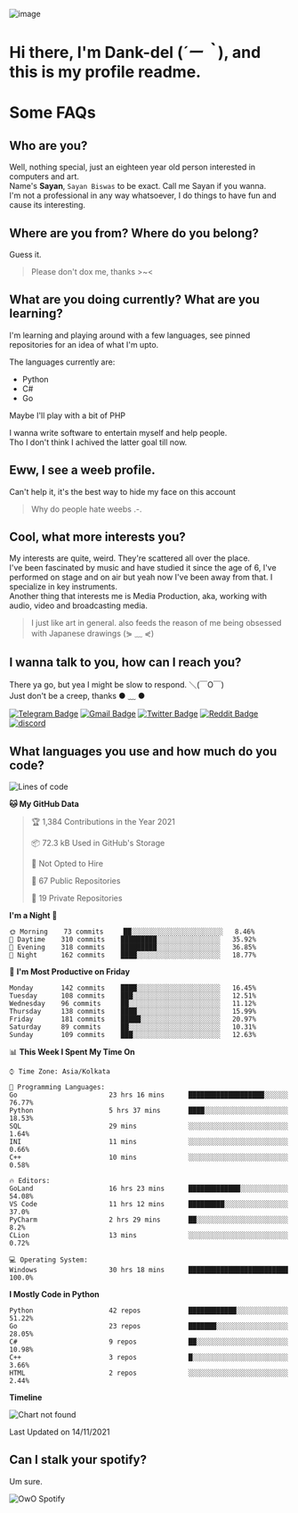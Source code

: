 ![image](https://user-images.githubusercontent.com/63096193/125182844-29f20800-e22f-11eb-8dc9-b0f2d29647bb.png)

# **Hi there, I'm Dank-del (*´ー｀*), and this is my profile readme.**
<!--  [![Profile views](https://gpvc.arturio.dev/dank-del)](https://github.com/dank-del) -->
# Some FAQs

## **Who are you?**

Well, nothing special, just an eighteen year old person interested in computers and art. \
Name's **Sayan**, `Sayan Biswas` to be exact. Call me Sayan if you wanna. \
I'm not a professional in any way whatsoever, I do things to have fun and cause its interesting.

## **Where are you from? Where do you belong?**

Guess it.
> Please don't dox me, thanks >~<

## **What are you doing currently? What are you learning?**

I'm learning and playing around with a few languages, see pinned repositories for an idea of what I'm upto.

The languages currently are:

- Python
- C#
- Go

Maybe I'll play with a bit of PHP

I wanna write software to entertain myself and help people. \
Tho I don't think I achived the latter goal till now.

## **Eww, I see a weeb profile.**

Can't help it, it's the best way to hide my face on this account
> Why do people hate weebs .-.

## **Cool, what more interests you?**

My interests are quite, weird. They're scattered all over the place. \
I've been fascinated by music and have studied it since the age of 6, I've performed on stage and on air but yeah now I've been away from that. I specialize in key instruments. \
Another thing that interests me is Media Production, aka, working with audio, video and broadcasting media.

> I just like art in general. also feeds the reason of me being obsessed with Japanese drawings (⋟ ﹏ ⋞)

## **I wanna talk to you, how can I reach you?**

There ya go, but yea I might be slow to respond. ＼(￣O￣) \
Just don't be a creep, thanks ● ﹏ ●

[![Telegram Badge](https://img.shields.io/badge/-dank_as_fuck-1ca0f1?style=flat-square&logo=telegram&logoColor=white&link=https://t.me/dank_as_fuck)](https://t.me/dank_as_fuck)
[![Gmail Badge](https://img.shields.io/badge/-chizuru@kanojo.tk-c14438?style=flat-square&logo=Gmail&logoColor=white&link=mailto:chizuru@kanojo.tk)](mailto:chizuru@kanojo.tk)
[![Twitter Badge](https://img.shields.io/twitter/follow/TheDankDel?style=social)](https://twitter.com/TheDankDel)
[![Reddit Badge](https://img.shields.io/reddit/user-karma/combined/dank_as_fuck_?style=social)](https://www.reddit.com/user/dank_as_fuck_/)
[![discord](https://discord-md-badge.vercel.app/api/shield/506536929152466945?style=social)](https://discordapp.com/users/506536929152466945)

## **What languages you use and how much do you code?**

<!--START_SECTION:waka-->
![Lines of code](https://img.shields.io/badge/From%20Hello%20World%20I%27ve%20Written-948589%20lines%20of%20code-blue)

**🐱 My GitHub Data** 

> 🏆 1,384 Contributions in the Year 2021
 > 
> 📦 72.3 kB Used in GitHub's Storage 
 > 
> 🚫 Not Opted to Hire
 > 
> 📜 67 Public Repositories 
 > 
> 🔑 19 Private Repositories  
 > 
**I'm a Night 🦉** 

```text
🌞 Morning    73 commits     ██░░░░░░░░░░░░░░░░░░░░░░░   8.46% 
🌆 Daytime    310 commits    █████████░░░░░░░░░░░░░░░░   35.92% 
🌃 Evening    318 commits    █████████░░░░░░░░░░░░░░░░   36.85% 
🌙 Night      162 commits    ████░░░░░░░░░░░░░░░░░░░░░   18.77%

```
📅 **I'm Most Productive on Friday** 

```text
Monday       142 commits    ████░░░░░░░░░░░░░░░░░░░░░   16.45% 
Tuesday      108 commits    ███░░░░░░░░░░░░░░░░░░░░░░   12.51% 
Wednesday    96 commits     ██░░░░░░░░░░░░░░░░░░░░░░░   11.12% 
Thursday     138 commits    ████░░░░░░░░░░░░░░░░░░░░░   15.99% 
Friday       181 commits    █████░░░░░░░░░░░░░░░░░░░░   20.97% 
Saturday     89 commits     ██░░░░░░░░░░░░░░░░░░░░░░░   10.31% 
Sunday       109 commits    ███░░░░░░░░░░░░░░░░░░░░░░   12.63%

```


📊 **This Week I Spent My Time On** 

```text
⌚︎ Time Zone: Asia/Kolkata

💬 Programming Languages: 
Go                       23 hrs 16 mins      ███████████████████░░░░░░   76.77% 
Python                   5 hrs 37 mins       ████░░░░░░░░░░░░░░░░░░░░░   18.53% 
SQL                      29 mins             ░░░░░░░░░░░░░░░░░░░░░░░░░   1.64% 
INI                      11 mins             ░░░░░░░░░░░░░░░░░░░░░░░░░   0.66% 
C++                      10 mins             ░░░░░░░░░░░░░░░░░░░░░░░░░   0.58%

🔥 Editors: 
GoLand                   16 hrs 23 mins      █████████████░░░░░░░░░░░░   54.08% 
VS Code                  11 hrs 12 mins      █████████░░░░░░░░░░░░░░░░   37.0% 
PyCharm                  2 hrs 29 mins       ██░░░░░░░░░░░░░░░░░░░░░░░   8.2% 
CLion                    13 mins             ░░░░░░░░░░░░░░░░░░░░░░░░░   0.72%

💻 Operating System: 
Windows                  30 hrs 18 mins      █████████████████████████   100.0%

```

**I Mostly Code in Python** 

```text
Python                   42 repos            ████████████░░░░░░░░░░░░░   51.22% 
Go                       23 repos            ███████░░░░░░░░░░░░░░░░░░   28.05% 
C#                       9 repos             ██░░░░░░░░░░░░░░░░░░░░░░░   10.98% 
C++                      3 repos             █░░░░░░░░░░░░░░░░░░░░░░░░   3.66% 
HTML                     2 repos             ░░░░░░░░░░░░░░░░░░░░░░░░░   2.44%

```


**Timeline**

![Chart not found](https://raw.githubusercontent.com/Dank-del/Dank-del/main/charts/bar_graph.png) 


 Last Updated on 14/11/2021
<!--END_SECTION:waka-->

## **Can I stalk your spotify?**

Um sure.

![OwO Spotify](https://spotify-recently-played-readme.vercel.app/api?user=31fdrsslnr7nvq4ytqwtw7c4rxfm&count=5)
